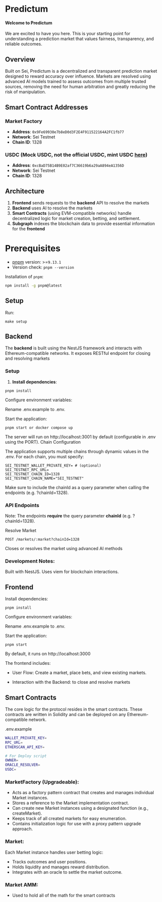 # Predictum

#### Welcome to Predictum

We are excited to have you here. This is your starting point for understanding a prediction market that values fairness, transparency, and reliable outcomes.

## Overview

Built on Sei, Predictum is a decentralized and transparent prediction market designed to reward accuracy over influence. Markets are resolved using advanced AI models trained to assess outcomes from multiple trusted sources, removing the need for human arbitration and greatly reducing the risk of manipulation.

## Smart Contract Addresses

### Market Factory

- **Address**: `0x9Fe69930e7b8eD0d3F2E4F911522164A2FC1fb77`
- **Network**: Sei Testnet
- **Chain ID**: 1328

### USDC (Mock USDC, not the official USDC, mint USDC [here](https://predictum.xyz/faucet))

- **Address**: `0xcBaD75B14B9E02af7C36619b6a29aA894eA1356D`
- **Network**: Sei Testnet
- **Chain ID**: 1328

## Architecture

1. **Frontend** sends requests to the **backend** API to resolve the markets
2. **Backend** uses AI to resolve the markets
3. **Smart Contracts** (using EVM-compatible networks) handle decentralized logic for market creation, betting, and settlement.
4. **Subgraph** indexes the blockchain data to provide essential information for the **frontend**

# Prerequisites

- [pnpm](https://pnpm.io/installation) version: >=`9.13.1`
- Version check: `pnpm --version`

Installation of `pnpm`:

```bash
npm install -g pnpm@latest
```

## Setup

Run:

```
make setup
```

## Backend

The **backend** is built using the NestJS framework and interacts with Ethereum-compatible networks. It exposes RESTful endpoint for closing and resolving markets

### Setup

1. **Install dependencies**:

```
pnpm install
```

Configure environment variables:

Rename .env.example to .env.

Start the application:

```
pnpm start or docker compose up
```

The server will run on http://localhost:3001 by default (configurable in .env using the PORT).
Chain Configuration

The application supports multiple chains through dynamic values in the .env. For each chain, you must specify:

```
SEI_TESTNET_WALLET_PRIVATE_KEY= # (optional)
SEI_TESTNET_RPC_URL=
SEI_TESTNET_CHAIN_ID=1328
SEI_TESTNET_CHAIN_NAME="SEI_TESTNET"
```

Make sure to include the chainId as a query parameter when calling the endpoints (e.g. ?chainId=1328).

### API Endpoints

Note: The endpoints **require** the query parameter **chainId** (e.g. ?chainId=1328).

Resolve Market

```
POST /markets/:market?chainId=1328
```

Closes or resolves the market using advanced AI methods

### Development Notes:

Built with NestJS.
Uses viem for blockchain interactions.

## Frontend

Install dependencies:

```
pnpm install
```

Configure environment variables:

Rename .env.example to .env.

Start the application:

```
pnpm start
```

By default, it runs on http://localhost:3000

The frontend includes:

- User Flow: Create a market, place bets, and view existing markets.

- Interaction with the Backend: to close and resolve markets

## Smart Contracts

The core logic for the protocol resides in the smart contracts. These contracts are written in Solidity and can be deployed on any Ethereum-compatible network.

.env.example

```bash
WALLET_PRIVATE_KEY=
RPC_URL=
ETHERSCAN_API_KEY=

# For Deploy script
OWNER=
ORACLE_RESOLVER=
USDC=
```

### MarketFactory (Upgradeable):

- Acts as a factory pattern contract that creates and manages individual Market instances.
- Stores a reference to the Market implementation contract.
- Can create new Market instances using a designated function (e.g., createMarket).
- Keeps track of all created markets for easy enumeration.
- Contains initialization logic for use with a proxy pattern upgrade approach.

### Market:

Each Market instance handles user betting logic:

- Tracks outcomes and user positions.
- Holds liquidity and manages reward distribution.
- Integrates with an oracle to settle the market outcome.

### Market AMM:

- Used to hold all of the math for the smart contracts
